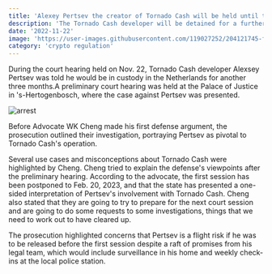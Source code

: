 ```yaml
---
title: 'Alexey Pertsev the creator of Tornado Cash will be held until the next year hearing '
description: 'The Tornado Cash developer will be detained for a further three months while the inquiry is conducted, according to a Dutch court decision.'
date: '2022-11-22'
image: 'https://user-images.githubusercontent.com/119027252/204121745-fd453365-3129-4365-bc45-8188738e267a.jpg'
category: 'crypto regulation'
---
```

During the court hearing held on Nov. 22, Tornado Cash developer Alexsey Pertsev was told he would be in custody in the Netherlands for another three months.A preliminary court hearing was held at the Palace of Justice in 's-Hertogenbosch, where the case against Pertsev was presented.

![arrest](https://user-images.githubusercontent.com/119027252/204122358-6b76282d-681f-4d74-86c2-95e0448e7e53.jpg)

Before Advocate WK Cheng made his first defense argument, the prosecution outlined their investigation, portraying Pertsev as pivotal to Tornado Cash's operation.

Several use cases and misconceptions about Tornado Cash were highlighted by Cheng. Cheng tried to explain the defense's viewpoints after the preliminary hearing. According to the advocate, the first session has been postponed to Feb. 20, 2023, and that the state has presented a one-sided interpretation of Pertsev's involvement with Tornado Cash.
Cheng also stated that they are going to try to prepare for the next court session and are going to do some requests to some investigations, things that we need to work out to have cleared up.

The prosecution highlighted concerns that Pertsev is a flight risk if he was to be released before the first session despite a raft of promises from his legal team, which would include surveillance in his home and weekly check-ins at the local police station.
